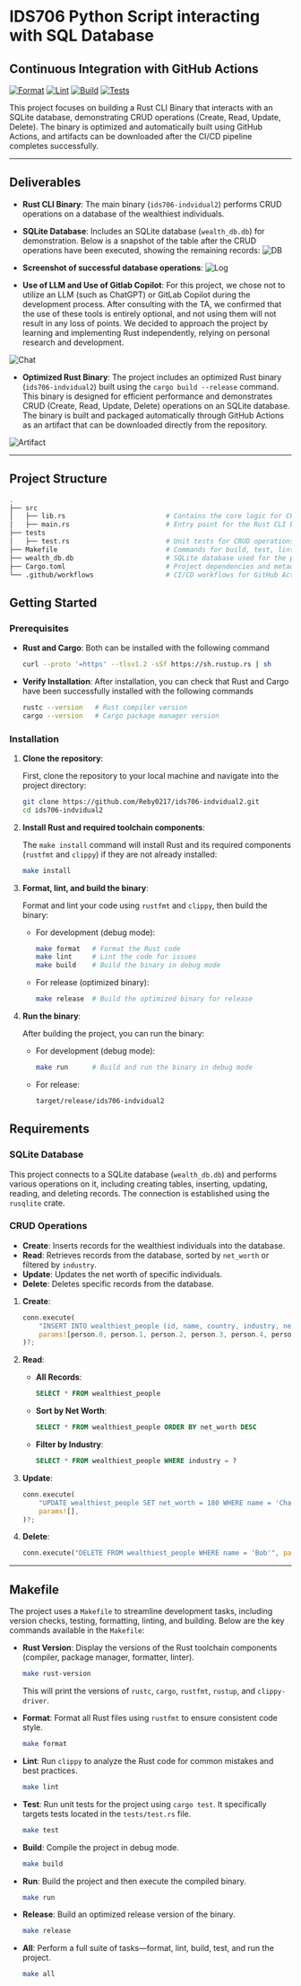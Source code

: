 # IDS706 Python Script interacting with SQL Database

## Continuous Integration with GitHub Actions
[![Format](https://github.com/Reby0217/ids706-indvidual2/actions/workflows/format.yml/badge.svg)](https://github.com/Reby0217/ids706-indvidual2/actions/workflows/format.yml)
[![Lint](https://github.com/Reby0217/ids706-indvidual2/actions/workflows/lint.yml/badge.svg)](https://github.com/Reby0217/ids706-indvidual2/actions/workflows/lint.yml)
[![Build](https://github.com/Reby0217/ids706-indvidual2/actions/workflows/build.yml/badge.svg)](https://github.com/Reby0217/ids706-indvidual2/actions/workflows/build.yml)
[![Tests](https://github.com/Reby0217/ids706-indvidual2/actions/workflows/test.yml/badge.svg)](https://github.com/Reby0217/ids706-indvidual2/actions/workflows/test.yml)



This project focuses on building a Rust CLI Binary that interacts with an SQLite database, demonstrating CRUD operations (Create, Read, Update, Delete). The binary is optimized and automatically built using GitHub Actions, and artifacts can be downloaded after the CI/CD pipeline completes successfully.

---

## Deliverables
- **Rust CLI Binary**: The main binary (`ids706-indvidual2`) performs CRUD operations on a database of the wealthiest individuals.
- **SQLite Database**: Includes an SQLite database (`wealth_db.db`) for demonstration. Below is a snapshot of the table after the CRUD operations have been executed, showing the remaining records:
![DB](screenshots/db.png)

- **Screenshot of successful database operations**: 
![Log](screenshots/log.png)

- **Use of LLM and Use of Gitlab Copilot**: For this project, we chose not to utilize an LLM (such as ChatGPT) or GitLab Copilot during the development process. After consulting with the TA, we confirmed that the use of these tools is entirely optional, and not using them will not result in any loss of points. We decided to approach the project by learning and implementing Rust independently, relying on personal research and development.

![Chat](screenshots/chat.png)

- **Optimized Rust Binary**:
The project includes an optimized Rust binary (`ids706-indvidual2`) built using the `cargo build --release` command. This binary is designed for efficient performance and demonstrates CRUD (Create, Read, Update, Delete) operations on an SQLite database. The binary is built and packaged automatically through GitHub Actions as an artifact that can be downloaded directly from the repository. 

![Artifact](screenshots/artifact.png)

---

## Project Structure
```bash
.
├── src
│   ├── lib.rs                         # Contains the core logic for CRUD operations on the SQLite database
│   ├── main.rs                        # Entry point for the Rust CLI binary
├── tests
│   ├── test.rs                        # Unit tests for CRUD operations in Rust
├── Makefile                           # Commands for build, test, lint, and format
├── wealth_db.db                       # SQLite database used for the project
├── Cargo.toml                         # Project dependencies and metadata
└── .github/workflows                  # CI/CD workflows for GitHub Actions
```

## Getting Started

### Prerequisites

- **Rust and Cargo**: Both can be installed with the following command

  ```bash
  curl --proto '=https' --tlsv1.2 -sSf https://sh.rustup.rs | sh
  ```

- **Verify Installation**: After installation, you can check that Rust and Cargo have been successfully installed with the following commands

  ```bash
  rustc --version   # Rust compiler version
  cargo --version   # Cargo package manager version
  ```

### Installation

1. **Clone the repository**:

   First, clone the repository to your local machine and navigate into the project directory:

   ```bash
   git clone https://github.com/Reby0217/ids706-indvidual2.git
   cd ids706-indvidual2
   ```

2. **Install Rust and required toolchain components**:

   The `make install` command will install Rust and its required components (`rustfmt` and `clippy`) if they are not already installed:

   ```bash
   make install
   ```

3. **Format, lint, and build the binary**:

   Format and lint your code using `rustfmt` and `clippy`, then build the binary:

   - For development (debug mode):
     ```bash
     make format   # Format the Rust code
     make lint     # Lint the code for issues
     make build    # Build the binary in debug mode
     ```

   - For release (optimized binary):
     ```bash
     make release  # Build the optimized binary for release
     ```

4. **Run the binary**:

   After building the project, you can run the binary:

   - For development (debug mode):
     ```bash
     make run      # Build and run the binary in debug mode
     ```

   - For release:
     ```bash
     target/release/ids706-indvidual2
     ```

## Requirements

### SQLite Database

This project connects to a SQLite database (`wealth_db.db`) and performs various operations on it, including creating tables, inserting, updating, reading, and deleting records. The connection is established using the `rusqlite` crate.


### CRUD Operations

- **Create**: Inserts records for the wealthiest individuals into the database.
- **Read**: Retrieves records from the database, sorted by `net_worth` or filtered by `industry`.
- **Update**: Updates the net worth of specific individuals.
- **Delete**: Deletes specific records from the database.

1. **Create**:
   ```rust
   conn.execute(
       "INSERT INTO wealthiest_people (id, name, country, industry, net_worth, company) VALUES (?1, ?2, ?3, ?4, ?5, ?6)",
       params![person.0, person.1, person.2, person.3, person.4, person.5],
   )?;
   ```

2. **Read**:
   - **All Records**:
     ```sql
     SELECT * FROM wealthiest_people
     ```
   - **Sort by Net Worth**:
     ```sql
     SELECT * FROM wealthiest_people ORDER BY net_worth DESC
     ```
   - **Filter by Industry**:
     ```sql
     SELECT * FROM wealthiest_people WHERE industry = ?
     ```

3. **Update**:
   ```rust
   conn.execute(
       "UPDATE wealthiest_people SET net_worth = 180 WHERE name = 'Charlie'",
       params![],
   )?;
   ```

4. **Delete**:
   ```rust
   conn.execute("DELETE FROM wealthiest_people WHERE name = 'Bob'", params![])?;
   ```


---

## Makefile

The project uses a `Makefile` to streamline development tasks, including version checks, testing, formatting, linting, and building. Below are the key commands available in the `Makefile`:

- **Rust Version**: Display the versions of the Rust toolchain components (compiler, package manager, formatter, linter).
  ```bash
  make rust-version
  ```
  This will print the versions of `rustc`, `cargo`, `rustfmt`, `rustup`, and `clippy-driver`.

- **Format**: Format all Rust files using `rustfmt` to ensure consistent code style.
  ```bash
  make format
  ```

- **Lint**: Run `clippy` to analyze the Rust code for common mistakes and best practices.
  ```bash
  make lint
  ```

- **Test**: Run unit tests for the project using `cargo test`. It specifically targets tests located in the `tests/test.rs` file.
  ```bash
  make test
  ```

- **Build**: Compile the project in debug mode.
  ```bash
  make build
  ```

- **Run**: Build the project and then execute the compiled binary.
  ```bash
  make run
  ```

- **Release**: Build an optimized release version of the binary.
  ```bash
  make release
  ```

- **All**: Perform a full suite of tasks—format, lint, build, test, and run the project.
  ```bash
  make all
  ```